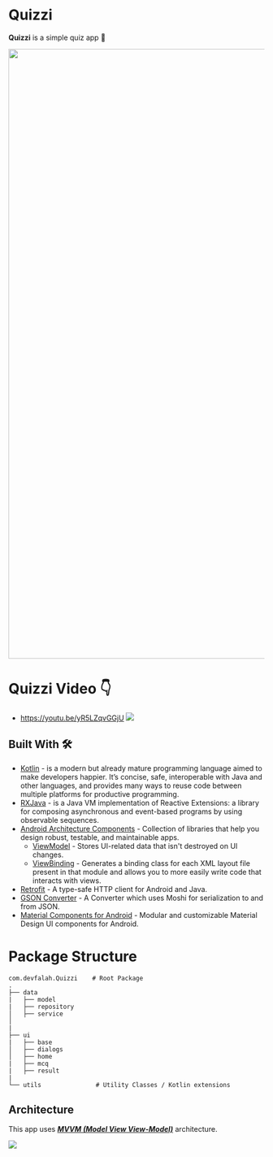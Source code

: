 # **Quizzi**

**Quizzi** is a simple quiz app 🚀

<img src="https://firebasestorage.googleapis.com/v0/b/task-8566c.appspot.com/o/screens.png?alt=media&token=72b9dc85-c1eb-418d-a618-b9f96231c66f" width="1200"/>

# **Quizzi Video 👇**
- https://youtu.be/yR5LZqvGGjU
![](media/QuizZon_Head.png)
## Built With 🛠
- [Kotlin](https://kotlinlang.org/) - is a modern but already mature programming language aimed to make developers happier. It’s concise, safe, interoperable with Java and other languages, and provides many ways to reuse code between multiple platforms for productive programming.
- [RXJava](https://github.com/ReactiveX/RxJava) - is a Java VM implementation of Reactive Extensions: a library for composing asynchronous and event-based programs by using observable sequences.
- [Android Architecture Components](https://developer.android.com/topic/libraries/architecture) - Collection of libraries that help you design robust, testable, and maintainable apps.
  - [ViewModel](https://developer.android.com/topic/libraries/architecture/viewmodel) - Stores UI-related data that isn't destroyed on UI changes.
  - [ViewBinding](https://developer.android.com/topic/libraries/view-binding) - Generates a binding class for each XML layout file present in that module and allows you to more easily write code that interacts with views.
- [Retrofit](https://square.github.io/retrofit/) - A type-safe HTTP client for Android and Java.
- [GSON Converter](https://github.com/square/retrofit/tree/master/retrofit-converters/gson) - A Converter which uses Moshi for serialization to and from JSON.
- [Material Components for Android](https://github.com/material-components/material-components-android) - Modular and customizable Material Design UI components for Android.

# Package Structure

    com.devfalah.Quizzi    # Root Package
    .
    ├── data               
    |   ├── model          
    |   ├── repository          
    │   ├── service          
    │
    |
    ├── ui                  
    |   ├── base        
    │   ├── dialogs       
    │   ├── home        
    |   ├── mcq      
    |   ├── result     
    |
    └── utils               # Utility Classes / Kotlin extensions


## Architecture
This app uses [***MVVM (Model View View-Model)***](https://developer.android.com/jetpack/docs/guide#recommended-app-arch) architecture.

![](https://developer.android.com/topic/libraries/architecture/images/final-architecture.png)


<br>
